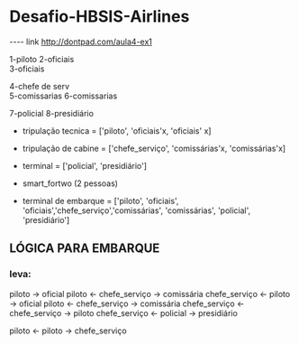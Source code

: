 # Desafio-HBSIS-Airlines
---- link http://dontpad.com/aula4-ex1

1-piloto
2-oficiais       
3-oficiais	 

4-chefe de serv  
5-comissarias
6-comissarias

7-policial
8-presidiário

* tripulação tecnica = ['piloto', 'oficiais'x, 'oficiais' x]

* tripulação de cabine = ['chefe_serviço', 'comissárias'x, 'comissárias'x]

* terminal = ['policial', 'presidiário']

* smart_fortwo (2 pessoas)

* terminal de embarque = ['piloto', 'oficiais', 'oficiais','chefe_serviço','comissárias', 'comissárias', 'policial', 'presidiário']

## LÓGICA PARA EMBARQUE ##
### leva: ###
piloto -> oficial
piloto <-
chefe_serviço -> comissária
chefe_serviço <-
piloto -> oficial
piloto <-
chefe_serviço -> comissária
chefe_serviço <-
chefe_serviço -> piloto
chefe_serviço <-
policial -> presidiário

piloto <-
piloto -> chefe_serviço


